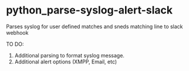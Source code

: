 # python_parse-syslog-alert-slack
Parses syslog for user defined matches and sneds matching line to slack webhook

TO DO:
1. Additional parsing to format syslog message.
2. Additional alert options (XMPP, Email, etc)
